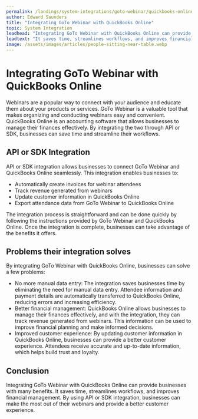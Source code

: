 ```yaml
---
permalink: /landings/system-integrations/goto-webinar/quickbooks-online
author: Edward Saunders
title: "Integrating GoTo Webinar with QuickBooks Online"
topic: System Integration
leadhead: "Integrating GoTo Webinar with QuickBooks Online can provide businesses with many benefits"
leadtext: "It saves time, streamlines workflows, and improves financial management. By using API or SDK integration, businesses can make the most out of their webinars and provide a better customer experience."
image: /assets/images/articles/people-sitting-near-table.webp
---
```

<div class="arttext">	<h1>Integrating GoTo Webinar with QuickBooks Online</h1>
	<p>Webinars are a popular way to connect with your audience and educate them about your products or services. GoTo Webinar is a valuable tool that makes organizing and conducting webinars easy and convenient. QuickBooks Online is an accounting software that allows businesses to manage their finances effectively. By integrating the two through API or SDK, businesses can save time and streamline their workflows.</p>
	<h2>API or SDK Integration</h2>
	<p>API or SDK integration allows businesses to connect GoTo Webinar and QuickBooks Online seamlessly. This integration enables businesses to:</p>
	<ul>
		<li>Automatically create invoices for webinar attendees</li>
		<li>Track revenue generated from webinars</li>
		<li>Update customer information in QuickBooks Online</li>
		<li>Export attendance data from GoTo Webinar to QuickBooks Online</li>
	</ul>
	<p>The integration process is straightforward and can be done quickly by following the instructions provided by GoTo Webinar and QuickBooks Online. Once the integration is complete, businesses can take advantage of the benefits it offers.</p>
	<h2>Problems their integration solves</h2>
	<p>By integrating GoTo Webinar with QuickBooks Online, businesses can solve a few problems:</p>
	<ul>
		<li>No more manual data entry: The integration saves businesses time by eliminating the need for manual data entry. Attendee information and payment details are automatically transferred to QuickBooks Online, reducing errors and increasing efficiency.</li>
		<li>Better financial management: QuickBooks Online allows businesses to manage their finances effectively, and with the integration, they can track revenue generated from webinars. This information can be used to improve financial planning and make informed decisions.</li>
		<li>Improved customer experience: By updating customer information in QuickBooks Online, businesses can provide a better customer experience. Attendees receive accurate and up-to-date information, which helps build trust and loyalty.</li>
	</ul>
	<h2>Conclusion</h2>
	<p>Integrating GoTo Webinar with QuickBooks Online can provide businesses with many benefits. It saves time, streamlines workflows, and improves financial management. By using API or SDK integration, businesses can make the most out of their webinars and provide a better customer experience. </p>
</div>